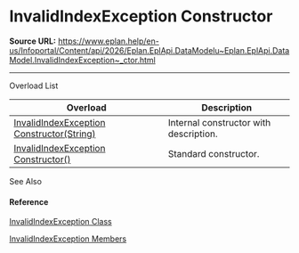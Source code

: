 # InvalidIndexException Constructor

**Source URL:** https://www.eplan.help/en-us/Infoportal/Content/api/2026/Eplan.EplApi.DataModelu~Eplan.EplApi.DataModel.InvalidIndexException~_ctor.html

---

Overload List

| Overload | Description |
| --- | --- |
| [InvalidIndexException Constructor(String)](Eplan.EplApi.DataModelu~Eplan.EplApi.DataModel.InvalidIndexException~_ctor(String).html) | Internal constructor with description. |
| [InvalidIndexException Constructor()](Eplan.EplApi.DataModelu~Eplan.EplApi.DataModel.InvalidIndexException~_ctor().html) | Standard constructor. |



See Also

#### Reference

[InvalidIndexException Class](Eplan.EplApi.DataModelu~Eplan.EplApi.DataModel.InvalidIndexException.html)
  
[InvalidIndexException Members](Eplan.EplApi.DataModelu~Eplan.EplApi.DataModel.InvalidIndexException_members.html)